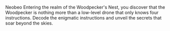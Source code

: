 Neobeo
Entering the realm of the Woodpecker's Nest, you discover that the Woodpecker is nothing more than a low-level drone that only knows four instructions.
Decode the enigmatic instructions and unveil the secrets that soar beyond the skies.
